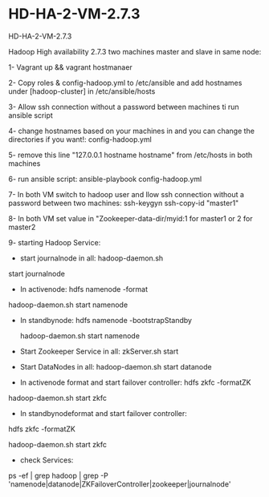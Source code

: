 # HD-HA-2-VM-2.7.3
HD-HA-2-VM-2.7.3

Hadoop High availability 2.7.3 two machines master and slave in same node:

1- Vagrant up && vagrant hostmanaer

2- Copy roles & config-hadoop.yml to /etc/ansible and add hostnames under [hadoop-cluster] in /etc/ansible/hosts

3- Allow ssh connection without a password between machines ti run ansible script

4- change hostnames based on your machines in and you can change the directories if you want!: config-hadoop.yml 

5- remove this line "127.0.0.1 hostname hostname" from /etc/hosts in both machines

6- run ansible script: ansible-playbook config-hadoop.yml

7- In both VM switch to hadoop user and llow ssh connection without a password between two machines: ssh-keygyn ssh-copy-id "master1"

8- In both VM set value in "Zookeeper-data-dir/myid:1 for master1 or 2 for master2

9- starting Hadoop Service:

- start journalnode in all: hadoop-daemon.sh
  

start journalnode

- In activenode: hdfs namenode -format
  

hadoop-daemon.sh start namenode

- In standbynode: hdfs namenode -bootstrapStandby
  
  hadoop-daemon.sh start namenode

- Start Zookeeper Service in all: zkServer.sh start

- Start DataNodes in all: hadoop-daemon.sh start datanode

- In activenode format and start failover controller: hdfs zkfc -formatZK

hadoop-daemon.sh start zkfc

- In standbynodeformat and start failover controller:

hdfs zkfc -formatZK

hadoop-daemon.sh start zkfc

- check Services: 

ps -ef | grep hadoop | grep -P 'namenode|datanode|ZKFailoverController|zookeeper|journalnode'
